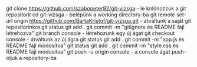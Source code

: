 git clone https://github.com/szabopeter92/git-vizsga - le knlónozzuk a git repositorit
cd git-vizsga - belépünk a working directory-ba 
git remote set-url origin https://github.com/BartaKristof/git-vizsga.git - átváltunk a saját git repositorinkra
git status
git add . 
git commit -m "gitignore és README fájl létrehozva"
git branch console - létrehozunk egy új ágat
git checkout console - átváltunk az új ágra
git status 
git add . 
git commit -m "app.js és README fájl módosítva"
git status 
git add .
git commit -m "style.css és README fájl módosítva"
git push -u origin console - a console ágat push-oljuk a repository-ba